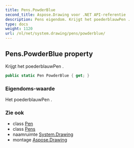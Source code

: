 ```yaml
---
title: Pens.PowderBlue
second_title: Aspose.Drawing voor .NET API-referentie
description: Pens eigendom. Krijgt het poederblauwPen .
type: docs
weight: 1120
url: /nl/net/system.drawing/pens/powderblue/
---
```

## Pens.PowderBlue property

Krijgt het poederblauwPen .

```csharp
public static Pen PowderBlue { get; }
```

### Eigendoms-waarde

Het poederblauwPen .

### Zie ook

* class [Pen](../../pen/)
* class [Pens](../)
* naamruimte [System.Drawing](../../pens/)
* montage [Aspose.Drawing](../../../)


